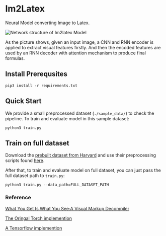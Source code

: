 # Im2Latex

Neural Model converting Image to Latex.

![Network structure of Im2latex Model](/home/luo/Github_Project/im2latex/imgs/model_structure.png)

As the picture shows, given an input image, a CNN and RNN encoder is applied to extract visual features firstly. And then the encoded features are used by an RNN decoder with attention mechanism to produce final formulas.



## Install Prerequsites

```
pip3 install -r requirements.txt
```



## Quick Start

We provide a small preprocessed dataset (`./sample_data/`) to check the pipeline. To train and evaluate model in this sample dataset:

```shell
python3 train.py
```



##  Train on full dataset

Download the [prebuilt dataset from Harvard](https://zenodo.org/record/56198#.V2p0KTXT6eA) and use their preprocessing scripts found [here](https://github.com/harvardnlp/im2markup).

After that, to train and evaluate model on full dataset, you can just pass the full dataset path to `train.py`:

```shel
python3 train.py --data_path=FULL_DATASET_PATH
```



### Reference

[What You Get Is What You See:A Visual Markup Decompiler](https://arxiv.org/pdf/1609.04938v1.pdf)

[The Oringal Torch implemention](https://github.com/harvardnlp/im2markup)

[A Tensorflow implemention](https://github.com/guillaumegenthial/im2latex/)